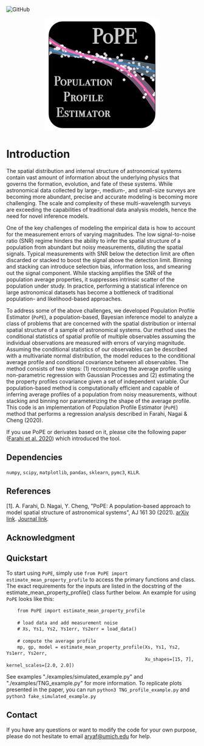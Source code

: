 ![GitHub](https://img.shields.io/github/license/afarahi/PoPE)

<p align="center">
  <img src="logo.png" width="300" title="logo">
</p>


# Introduction

The spatial distribution and internal structure of astronomical systems contain vast amount of information about the
 underlying physics that governs the formation, evolution, and fate of these systems. While astronomical data collected
 by large-, medium-, and small-size surveys are becoming more abundant, precise and accurate modeling is becoming more
 challenging. The scale and complexity of these multi-wavelength surveys are exceeding the capabilities of traditional
 data analysis models, hence the need for novel inference models. 

One of the key challenges of modeling the empirical data is how to account for the measurement errors of varying 
magnitudes. The low signal-to-noise ratio (SNR) regime hinders the ability to infer the spatial structure of a 
population from abundant but noisy measurements, diluting the spatial signals. Typical measurements with SNR below 
the detection limit are often discarded or stacked to boost the signal above the detection limit. Binning and stacking 
can introduce selection bias, information loss, and smearing out the signal component. While stacking amplifies the 
SNR of the population average properties, it suppresses intrinsic scatter of the population under study. 
In practice, performing a statistical inference on large astronomical datasets has become a bottleneck of traditional 
population- and likelihood-based approaches.


To address some of the above challenges, we developed Population Profile Estimator (`PoPE`), a population-based, 
Bayesian inference model to analyze a class of problems that are concerned with the spatial distribution or internal 
spatial structure of a sample of astronomical systems. Our method uses the conditional statistics of spatial 
profile of multiple observables assuming the individual observations are measured with errors of varying magnitude. 
Assuming the conditional statistics of our observables can be described with a multivariate normal distribution, 
the model reduces to the conditional average profile and conditional covariance between all observables. 
The method consists of two steps: (1) reconstructing the average profile using non-parametric regression with Gaussian 
Processes and (2) estimating the the property profiles covariance given a set of independent variable. Our 
population-based method is computationally efficient and capable of inferring average profiles of a population from 
noisy measurements, without stacking and binning nor parameterizing the shape of the average profile. This code is an 
implementation of Population Profile Estimator (`PoPE`) method that performs a regression analysis described in 
Farahi, Nagai & Cheng (2020). 

If you use PoPE or derivates based on it, please cite the following paper ([Farahi et al. 2020](https://arxiv.org/abs/2006.16408)) 
which introduced the tool.

## Dependencies

`numpy`, `scipy`,  `matplotlib`, `pandas`, `sklearn`, `pymc3`, `KLLR`.

## References

[1]. A. Farahi, D. Nagai, Y. Cheng, "PoPE: A population-based approach to model spatial structure of astronomical 
systems", AJ 161 30 (2021). [arXiv link](https://arxiv.org/abs/2006.16408). [Journal link](https://iopscience.iop.org/article/10.3847/1538-3881/abc630/pdf).

## Acknowledgment


## Quickstart

To start using `PoPE`, simply use `from PoPE import estimate_mean_property_profile` to
access the primary functions and class. The exact requirements for the inputs are
listed in the docstring of the estimate_mean_property_profile() class further below.
An example for using `PoPE` looks like this:
                                                                        
        from PoPE import estimate_mean_property_profile                                       
                                                                          
        # load data and add measurement noise
        # Xs, Ys1, Ys2, Ys1err, Ys2err = load_data()

        # compute the average profile
        mp, gp, model = estimate_mean_property_profile(Xs, Ys1, Ys2, Ys1err, Ys2err,
                                                       Xu_shapes=[15, 7], kernel_scales=[2.0, 2.0])                                 
                                                                          

See examples "./examples/simulated_example.py" and "./examples/TNG_example.py" for more information. To replicate 
plots presented in the paper, you can run `python3 TNG_profile_example.py` and `python3 fake_simulated_example.py` 

## Contact

If you have any questions or want to modify the code for your own purpose, please do not hesitate to 
email aryaf@umich.edu for help.
